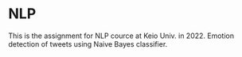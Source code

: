 # NLP
This is the assignment for NLP cource at Keio Univ. in 2022. 
Emotion detection of tweets using Naive Bayes classifier. 
